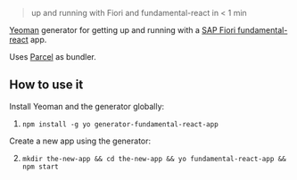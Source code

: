 > up and running with Fiori and fundamental-react in < 1 min

[Yeoman](https://yeoman.io/) generator for getting up and running with
a [SAP Fiori fundamental-react](https://sap.github.io/fundamental-react/) app.

Uses [Parcel](https://parceljs.org/) as bundler.

## How to use it

Install Yeoman and the generator globally:
1. `npm install -g yo generator-fundamental-react-app`

Create a new app using the generator:

2. `mkdir the-new-app && cd the-new-app && yo fundamental-react-app && npm start`
